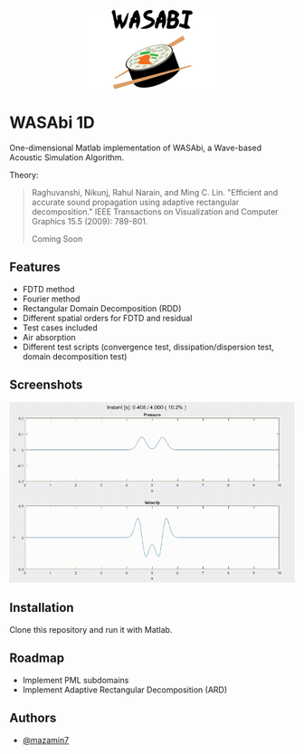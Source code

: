 <p align="center">
  <img src="logo.png">
</p>

# WASAbi 1D

One-dimensional Matlab implementation of WASAbi, a Wave-based Acoustic Simulation Algorithm.

Theory:
> Raghuvanshi, Nikunj, Rahul Narain, and Ming C. Lin. "Efficient and accurate sound propagation using adaptive rectangular decomposition." IEEE Transactions on Visualization and Computer Graphics 15.5 (2009): 789-801.
>
> Coming Soon

## Features

- FDTD method
- Fourier method
- Rectangular Domain Decomposition (RDD)
- Different spatial orders for FDTD and residual
- Test cases included
- Air absorption
- Different test scripts (convergence test, dissipation/dispersion test, domain decomposition test)


## Screenshots

![App Screenshot - Propagating waves](screenshots/propagating_waves.gif)


## Installation

Clone this repository and run it with Matlab.

## Roadmap

- Implement PML subdomains
- Implement Adaptive Rectangular Decomposition (ARD)

## Authors

- [@mazamin7](https://www.github.com/mazamin7)

